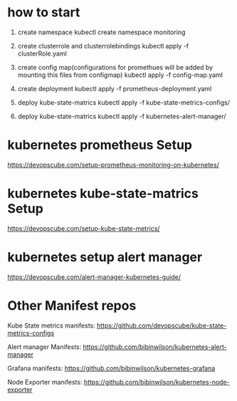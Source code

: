 # how to start
1. create namespace
kubectl create namespace monitoring

2. create clusterrole and clusterrolebindings
kubectl apply -f clusterRole.yaml

3. create config map(configurations for promethues will be added by mounting this files from configmap)
kubectl apply -f config-map.yaml

4. create deployment
kubectl apply -f prometheus-deployment.yaml

5. deploy kube-state-matrics
kubectl apply -f kube-state-metrics-configs/

6. deploy kube-state-matrics
kubectl apply -f kubernetes-alert-manager/

# kubernetes prometheus Setup

https://devopscube.com/setup-prometheus-monitoring-on-kubernetes/
# kubernetes kube-state-matrics Setup

https://devopscube.com/setup-kube-state-metrics/

# kubernetes setup alert manager

https://devopscube.com/alert-manager-kubernetes-guide/


# Other Manifest repos

Kube State metrics manifests: https://github.com/devopscube/kube-state-metrics-configs

Alert manager Manifests: https://github.com/bibinwilson/kubernetes-alert-manager

Grafana manifests: https://github.com/bibinwilson/kubernetes-grafana

Node Exporter manifests: https://github.com/bibinwilson/kubernetes-node-exporter


